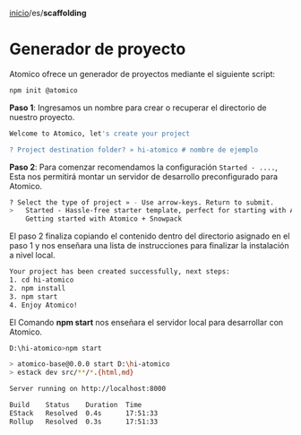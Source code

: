 [inicio](./README.md)/es/**scaffolding**

# Generador de proyecto

Atomico ofrece un generador de proyectos mediante el siguiente script:

```bash
npm init @atomico
```

**Paso 1**: Ingresamos un nombre para crear o recuperar el directorio de nuestro proyecto.

```bash
Welcome to Atomico, let's create your project

? Project destination folder? » hi-atomico # nombre de ejemplo
```

**Paso 2**: Para comenzar recomendamos la configuración `Started - ....`, Esta nos permitirá montar un servidor de desarrollo preconfigurado para Atomico.

```bash
? Select the type of project » - Use arrow-keys. Return to submit.
>   Started - Hassle-free starter template, perfect for starting with Atomico
    Getting started with Atomico + Snowpack
```

El paso 2 finaliza copiando el contenido dentro del directorio asignado en el paso 1 y nos enseñara una lista de instrucciones para finalizar la instalación a nivel local.

```bash
Your project has been created successfully, next steps:
1. cd hi-atomico
2. npm install
3. npm start
4. Enjoy Atomico!
```

El Comando **npm start** nos enseñara el servidor local para desarrollar con Atomico.

```bash
D:\hi-atomico>npm start

> atomico-base@0.0.0 start D:\hi-atomico
> estack dev src/**/*.{html,md}

Server running on http://localhost:8000

Build    Status    Duration  Time
EStack   Resolved  0.4s      17:51:33
Rollup   Resolved  0.3s      17:51:33
```
